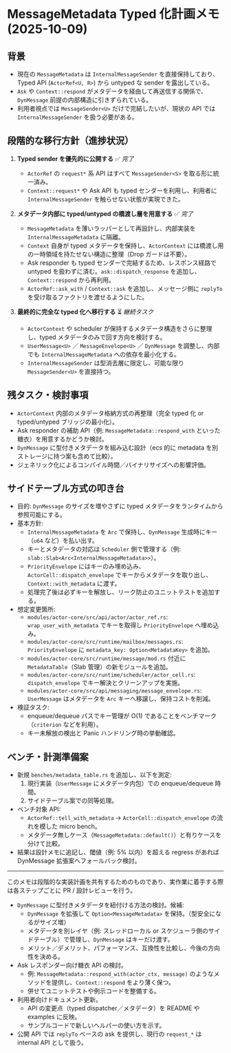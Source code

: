# MessageMetadata Typed 化計画メモ (2025-10-09)

## 背景
- 現在の `MessageMetadata` は `InternalMessageSender` を直接保持しており、Typed API (`ActorRef<U, R>`) から untyped な sender を露出している。
- `Ask` や `Context::respond` がメタデータを経由して再送信する関係で、`DynMessage` 前提の内部構造に引きずられている。
- 利用者視点では `MessageSender<U>` だけで完結したいが、現状の API では `InternalMessageSender` を扱う必要がある。

## 段階的な移行方針（進捗状況）
1. **Typed sender を優先的に公開する** ✅ *完了*
   - `ActorRef` の `request*` 系 API はすべて `MessageSender<S>` を取る形に統一済み。
   - `Context::request*` や Ask API も typed センダーを利用し、利用者に `InternalMessageSender` を触らせない状態が実現できた。

2. **メタデータ内部に typed/untyped の橋渡し層を用意する** ✅ *完了*
   - `MessageMetadata` を薄いラッパーとして再設計し、内部実装を `InternalMessageMetadata` に隔離。
   - `Context` 自身が typed メタデータを保持し、`ActorContext` には橋渡し用の一時領域を持たせない構造に整理（Drop ガードは不要）。
   - Ask responder も typed センダーで完結するため、レスポンス経路で untyped を扱わずに済む。`ask::dispatch_response` を追加し、`Context::respond` から再利用。
   - `ActorRef::ask_with` / `Context::ask` を追加し、メッセージ側に `replyTo` を受け取るファクトリを渡せるようにした。

3. **最終的に完全な typed 化へ移行する** ⏳ *継続タスク*
   - `ActorContext` や scheduler が保持するメタデータ構造をさらに整理し、typed メタデータのみで回す方向を検討する。
   - `UserMessage<U>` ／ `MessageEnvelope<U>` ／ `DynMessage` を調整し、内部でも `InternalMessageMetadata` への依存を最小化する。
   - `InternalMessageSender` は型消去層に限定し、可能な限り `MessageSender<U>` を直接持つ。

## 残タスク・検討事項
- `ActorContext` 内部のメタデータ格納方式の再整理（完全 typed 化 or typed/untyped ブリッジの最小化）。
- Ask responder の補助 API（例: `MessageMetadata::respond_with` といった糖衣）を用意するかどうか検討。
- `DynMessage` に型付きメタデータを組み込む設計（ecs 的に metadata を別ストレージに持つ案も含めて比較）。
- ジェネリック化によるコンパイル時間／バイナリサイズへの影響評価。

## サイドテーブル方式の叩き台
- 目的: `DynMessage` のサイズを増やさずに typed メタデータをランタイムから参照可能にする。
- 基本方針:
  - `InternalMessageMetadata` を `Arc` で保持し、`DynMessage` 生成時にキー（`u64` など）を払い出す。
  - キーとメタデータの対応は `Scheduler` 側で管理する（例: `slab::Slab<Arc<InternalMessageMetadata>>`）。
  - `PriorityEnvelope` にはキーのみ埋め込み、`ActorCell::dispatch_envelope` でキーからメタデータを取り出し、`Context::with_metadata` に渡す。
  - 処理完了後は必ずキーを解放し、リーク防止のユニットテストを追加する。
- 想定変更箇所:
  - `modules/actor-core/src/api/actor/actor_ref.rs`: `wrap_user_with_metadata` でキーを取得し `PriorityEnvelope` へ埋め込み。
  - `modules/actor-core/src/runtime/mailbox/messages.rs`: `PriorityEnvelope` に `metadata_key: Option<MetadataKey>` を追加。
  - `modules/actor-core/src/runtime/message/mod.rs` 付近に `MetadataTable`（Slab 管理）の新モジュールを追加。
  - `modules/actor-core/src/runtime/scheduler/actor_cell.rs`: `dispatch_envelope` でキー解決とクリーンアップを実施。
  - `modules/actor-core/src/api/messaging/message_envelope.rs`: `UserMessage` はメタデータを `Arc` キーへ移譲し、保持コストを削減。
- 検証タスク:
  - enqueue/dequeue パスでキー管理が O(1) であることをベンチマーク（`criterion` などを利用）。
  - キー未解放の検出と Panic ハンドリング時の挙動確認。

## ベンチ・計測準備案
- 新規 `benches/metadata_table.rs` を追加し、以下を測定:
  1. 現行実装（`UserMessage` にメタデータ内包）での enqueue/dequeue 時間。
  2. サイドテーブル案での同等処理。
- ベンチ対象 API:
  - `ActorRef::tell_with_metadata` → `ActorCell::dispatch_envelope` の流れを模した micro bench。
  - メタデータ無しケース（`MessageMetadata::default()`）と有りケースを分けて比較。
- 結果は設計メモに追記し、閾値（例: 5% 以内）を超える regress があれば DynMessage 拡張案へフォールバック検討。

---
このメモは段階的な実装計画を共有するためのものであり、実作業に着手する際は各ステップごとに PR / 設計レビューを行う。
- `DynMessage` に型付きメタデータを紐付ける方法の検討。候補:
  - `DynMessage` を拡張して `Option<MessageMetadata>` を保持。（型安全になるがサイズ増）
  - メタデータを別レイヤ（例: スレッドローカル or スケジューラ側のサイドテーブル）で管理し、`DynMessage` はキーだけ渡す。
  - メリット／デメリット、パフォーマンス、互換性を比較し、今後の方向性を決める。
- Ask レスポンダー向け糖衣 API の検討。
  - 例: `MessageMetadata::respond_with(actor_ctx, message)` のようなメソッドを提供し、`Context::respond` をより薄く保つ。
  - 併せてユニットテストや例示コードを整備する。
- 利用者向けドキュメント更新。
  - API の変更点（typed dispatcher／メタデータ）を README や examples に反映。
  - サンプルコードで新しいヘルパーの使い方を示す。
- 公開 API では `replyTo` ベースの ask を提供し、現行の `request_*` は internal API として扱う。

